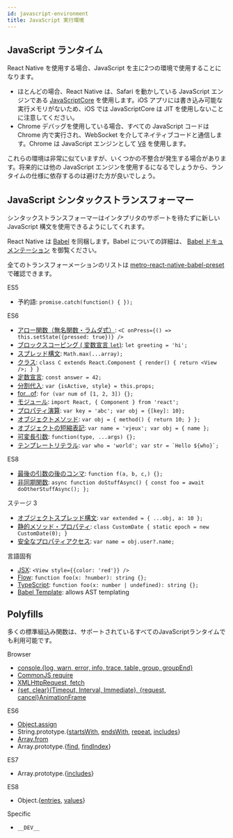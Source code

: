 ```yaml
---
id: javascript-environment
title: JavaScript 実行環境
---
```


## JavaScript ランタイム

React Native を使用する場合、JavaScript を主に2つの環境で使用することになります。

- ほとんどの場合、React Native は、Safari を動かしている JavaScript エンジンである [JavaScriptCore](http://trac.webkit.org/wiki/JavaScriptCore) を使用します。iOS アプリには書き込み可能な実行メモリがないため、iOS では JavaScriptCore は JIT を使用しないことに注意してください。
- Chrome デバッグを使用している場合、すべての JavaScript コードは Chrome 内で実行され、WebSocket を介してネイティブコードと通信します。Chrome は JavaScript エンジンとして [V8](https://v8.dev/) を使用します。

これらの環境は非常に似ていますが、いくつかの不整合が発生する場合があります。将来的には他の JavaScript エンジンを使用するになるでしょうから、ランタイムの仕様に依存するのは避けた方が良いでしょう。

## JavaScript シンタックストランスフォーマー

シンタックストランスフォーマーはインタプリタのサポートを待たずに新しい JavaScript 構文を使用できるようにしてくれます。

React Native は [Babel](https://babeljs.io) を同梱します。Babel についての詳細は、 [Babel ドキュメンテーション](https://babeljs.io/docs/plugins/#transform-plugins) を御覧ください。

全てのトランスフォーメーションのリストは [metro-react-native-babel-preset](https://github.com/facebook/metro/tree/master/packages/metro-react-native-babel-preset) で確認できます。

ES5

- 予約語: `promise.catch(function() { });`

ES6

- [アロー関数（無名関数・ラムダ式）](http://babeljs.io/docs/learn-es2015/#arrows): `<C onPress={() => this.setState({pressed: true})} />`
- [ブロックスコーピング ( 変数宣言 `let`)](https://babeljs.io/docs/learn-es2015/#let-const): `let greeting = 'hi';`
- [スプレッド構文](http://babeljs.io/docs/learn-es2015/#default-rest-spread): `Math.max(...array);`
- [クラス](http://babeljs.io/docs/learn-es2015/#classes): `class C extends React.Component { render() { return <View />; } }`
- [定数宣言](https://babeljs.io/docs/learn-es2015/#let-const): `const answer = 42;`
- [分割代入](http://babeljs.io/docs/learn-es2015/#destructuring): `var {isActive, style} = this.props;`
- [for...of](https://developer.mozilla.org/en-US/docs/Web/JavaScript/Reference/Statements/for...of): `for (var num of [1, 2, 3]) {};`
- [モジュール](http://babeljs.io/docs/learn-es2015/#modules): `import React, { Component } from 'react';`
- [プロパティ演算](http://babeljs.io/docs/learn-es2015/#enhanced-object-literals): `var key = 'abc'; var obj = {[key]: 10};`
- [オブジェクトメソッド](http://babeljs.io/docs/learn-es2015/#enhanced-object-literals): `var obj = { method() { return 10; } };`
- [オブジェクトの短縮表記](http://babeljs.io/docs/learn-es2015/#enhanced-object-literals): `var name = 'vjeux'; var obj = { name };`
- [可変長引数](https://github.com/sebmarkbage/ecmascript-rest-spread): `function(type, ...args) {};`
- [テンプレートリテラル](http://babeljs.io/docs/learn-es2015/#template-strings): `` var who = 'world'; var str = `Hello ${who}`; ``

ES8

- [最後の引数の後のコンマ](https://github.com/jeffmo/es-trailing-function-commas): `function f(a, b, c,) {};`
- [非同期関数](https://github.com/tc39/ecmascript-asyncawait): `async function doStuffAsync() { const foo = await doOtherStuffAsync(); };`

ステージ 3

- [オブジェクトスプレッド構文](https://github.com/tc39/proposal-object-rest-spread): `var extended = { ...obj, a: 10 };`
- [静的メソッド・プロパティ](https://github.com/tc39/proposal-static-class-features): `class CustomDate { static epoch = new CustomDate(0); }`
- [安全なプロパティアクセス](https://github.com/tc39/proposal-optional-chaining): `var name = obj.user?.name;`

言語固有

- [JSX](https://reactjs.org/docs/jsx-in-depth.html): `<View style={{color: 'red'}} />`
- [Flow](https://flowtype.org/): `function foo(x: ?number): string {};`
- [TypeScript](https://www.typescriptlang.org/): `function foo(x: number | undefined): string {};`
- [Babel Template](https://babeljs.io/docs/en/babel-template): allows AST templating

## Polyfills

多くの標準組込み関数は、サポートされているすべてのJavaScriptランタイムでも利用可能です。

Browser

- [console.{log, warn, error, info, trace, table, group, groupEnd}](https://developer.chrome.com/devtools/docs/console-api)
- [CommonJS require](https://nodejs.org/docs/latest/api/modules.html)
- [XMLHttpRequest, fetch](network.md#content)
- [{set, clear}{Timeout, Interval, Immediate}, {request, cancel}AnimationFrame](timers.md#content)

ES6

- [Object.assign](https://developer.mozilla.org/en-US/docs/Web/JavaScript/Reference/Global_Objects/Object/assign)
- String.prototype.{[startsWith](https://developer.mozilla.org/en-US/docs/Web/JavaScript/Reference/Global_Objects/String/startsWith), [endsWith](https://developer.mozilla.org/en-US/docs/Web/JavaScript/Reference/Global_Objects/String/endsWith), [repeat](https://developer.mozilla.org/en-US/docs/Web/JavaScript/Reference/Global_Objects/String/repeat), [includes](https://developer.mozilla.org/en-US/docs/Web/JavaScript/Reference/Global_Objects/String/includes)}
- [Array.from](https://developer.mozilla.org/en-US/docs/Web/JavaScript/Reference/Global_Objects/Array/from)
- Array.prototype.{[find](https://developer.mozilla.org/en-US/docs/Web/JavaScript/Reference/Global_Objects/Array/find), [findIndex](https://developer.mozilla.org/en-US/docs/Web/JavaScript/Reference/Global_Objects/Array/findIndex)}

ES7

- Array.prototype.{[includes](https://developer.mozilla.org/en-US/docs/Web/JavaScript/Reference/Global_Objects/Array/includes)}

ES8

- Object.{[entries](https://developer.mozilla.org/en-US/docs/Web/JavaScript/Reference/Global_Objects/Object/entries), [values](https://developer.mozilla.org/en-US/docs/Web/JavaScript/Reference/Global_Objects/Object/values)}

Specific

- `__DEV__`
